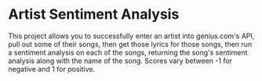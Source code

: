 # Artist Sentiment Analysis

This project allows you to successfully enter an artist into genius.com's API, pull out some of their songs, then get those lyrics for those songs, then run a sentiment analysis on each of the songs, returning the song's sentiment analysis along with the name of the song. Scores vary between -1 for negative and 1 for positive.
